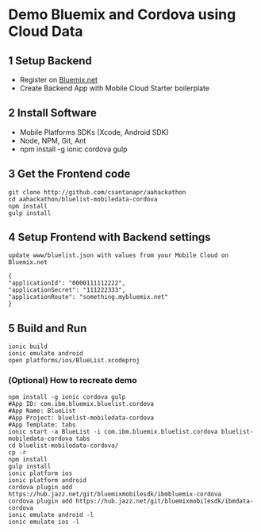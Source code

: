 # Demo Bluemix and Cordova using Cloud Data

## 1 Setup Backend 
- Register on [Bluemix.net](http://bluemix.net)
- Create Backend App with Mobile Cloud Starter boilerplate

## 2 Install Software
- Mobile Platforms SDKs (Xcode, Android SDK)
- Node, NPM, Git, Ant
- npm install -g ionic cordova gulp
    
    
## 3 Get the Frontend code    
    
    git clone http://github.com/csantanapr/aahackathon
    cd aahackathon/bluelist-mobiledata-cordova
    npm install
    gulp install
    
## 4 Setup Frontend with Backend settings    
    
    update www/bluelist.json with values from your Mobile Cloud on Bluemix.net
    
    {
    "applicationId": "0000111112222",
    "applicationSecret": "111222333",
    "applicationRoute": "something.mybluemix.net"
	}
## 5 Build and Run
    
    ionic build
    ionic emulate android
    open platforms/ios/BlueList.xcodeproj


### (Optional) How to recreate demo

    npm install -g ionic cordova gulp
    #App ID: com.ibm.bluemix.bluelist.cordova
    #App Name: BlueList
    #App Project: bluelist-mobiledata-cordova
    #App Template: tabs
    ionic start -a BlueList -i com.ibm.bluemix.bluelist.cordova bluelist-mobiledata-cordova tabs
    cd bluelist-mobiledata-cordova/
    cp -r 
    npm install
    gulp install
    ionic platform ios
    ionic platform android
    cordova plugin add https://hub.jazz.net/git/bluemixmobilesdk/ibmbluemix-cordova
    cordova plugin add https://hub.jazz.net/git/bluemixmobilesdk/ibmdata-cordova
    ionic emulate android -l
    ionic emulate ios -l
